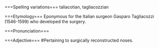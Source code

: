 ===Spelling variations===
taliacotian, tagliacozzian

===Etymology===
Eponymous for the Italian surgeon Gasparo Tagliacozzi (1546-1599) who developed the surgery.

===Pronunciation===

===Adjective===
#Pertaining to surgically reconstructed noses.